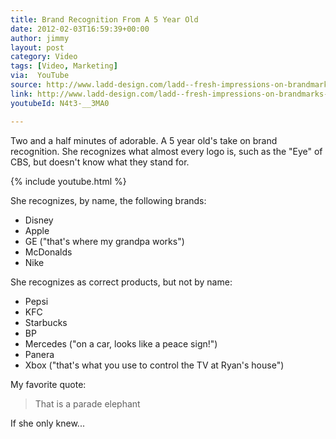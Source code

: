 ```yaml
---
title: Brand Recognition From A 5 Year Old
date: 2012-02-03T16:59:39+00:00
author: jimmy
layout: post    
category: Video
tags: [Video, Marketing]
via:  YouTube
source: http://www.ladd-design.com/ladd--fresh-impressions-on-brandmarks-(from-my-5-year-old).html
link: http://www.ladd-design.com/ladd--fresh-impressions-on-brandmarks-(from-my-5-year-old).html
youtubeId: N4t3-__3MA0

---
```


  Two and a half minutes of adorable.  A 5 year old's take on brand recognition.  She recognizes what almost every logo is, such as the "Eye" of CBS, but doesn't know what they stand for.

<!-- more -->  
{% include youtube.html %}


She recognizes, by name, the following brands:

 - Disney
 - Apple
 - GE ("that's where my grandpa works")
 - McDonalds
 - Nike

She recognizes as correct products, but not by name:

 - Pepsi
 - KFC
 - Starbucks
 - BP
 - Mercedes ("on a car, looks like a peace sign!")
 - Panera
 - Xbox ("that's what you use to control the TV at Ryan's house")

My favorite quote:

 > That is a parade elephant

If she only knew...


